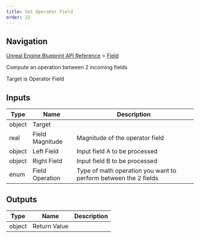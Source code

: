 ```yaml
---
title: Set Operator Field
order: 22
---
```

## Navigation

[Unreal Engine Blueprint API Reference](https://dev.epicgames.com/documentation/en-us/unreal-engine/BlueprintAPI) > [Field](https://dev.epicgames.com/documentation/en-us/unreal-engine/BlueprintAPI/Field)

Compute an operation between 2 incoming fields

Target is Operator Field

## Inputs

| Type | Name | Description |
| --- | --- | --- |
| object | Target |  |
| real | Field Magnitude | Magnitude of the operator field |
| object | Left Field | Input field A to be processed |
| object | Right Field | Input field B to be processed |
| enum | Field Operation | Type of math operation you want to perform between the 2 fields |

## Outputs

| Type | Name | Description |
| --- | --- | --- |
| object | Return Value |  |
